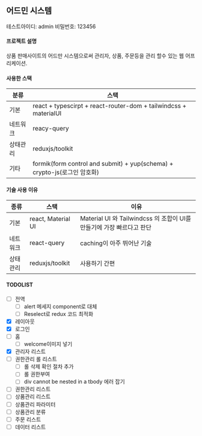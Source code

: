 ## 어드민 시스템

테스트아이디: admin 비밀번호: 123456

#### 프로젝트 설명

상품 판매사이트의 어드만 시스템으로써 관리자, 상품, 주문등을 관리 할수 있는 웹 어프리케이션.

#### 사용한 스택

| 분류     | 스택                                                                     |
| -------- | ------------------------------------------------------------------------ |
| 기본     | react + typescirpt + react-router-dom + tailwindcss + materialUI         |
| 네트워크 | reacy-query                                                              |
| 상태관리 | reduxjs/toolkit                                                          |
| 기타     | formik(form control and submit) + yup(schema) + crypto-js(로그인 암호화) |

#### 기술 사용 이유

| 종류     | 스택               | 이유                                                                  |
| -------- | ------------------ | --------------------------------------------------------------------- |
| 기본     | react, Material UI | Material UI 와 Tailwindcss 의 조합이 UI를 만들기에 가장 빠르다고 판단 |
| 네트워크 | react-query        | caching이 아주 뛰어난 기술                                            |
| 상태관리 | reduxjs/toolkit    | 사용하기 간편                                                         |

#### TODOLIST

- [ ] 전역
  - [ ] alert 메세지 component로 대체
  - [ ] Reselect로 redux 코드 최적화
- [x] 레이아웃
- [x] 로그인
- [ ] 홈
  - [ ] welcome이미지 넣기
- [x] 관리자 리스트
- [ ] 권한관리 롤 리스트
  - [ ] 롤 삭제 확인 절차 추가
  - [ ] 롤 권한부여
  - [ ] div cannot be nested in a tbody 에러 잡기
- [ ] 권한관리 리스트
- [ ] 상품관리 리스트
- [ ] 상품관리 파라미터
- [ ] 상품관리 분류
- [ ] 주문 리스트
- [ ] 데이터 리스트
